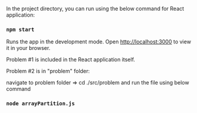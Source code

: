 In the project directory, you can run using the below command for React application:

### `npm start`

Runs the app in the development mode.
Open [http://localhost:3000](http://localhost:3000) to view it in your browser.

Problem #1 is included in the React application itself.

Problem #2 is in "problem" folder:

navigate to problem folder => cd ./src/problem and run the file using below command
### `node arrayPartition.js`